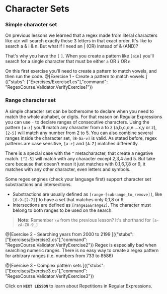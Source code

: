 # Character Sets

### Simple character set
On previous lessons we learned that a regex made from literal characters like `ain` will search exactly those 3 letters in that exact order.
It's like to search a & i & n. But what if I need an | (OR) instead of & (AND)?

That's why you have the `[` `]`. When you create a pattern like `[ain]` you'll search for a single character that must be either `a` OR `i` OR `n`

On this first exercise you'll need to create a pattern to match vowels, and then run the code.
@[Exercise 1 - Create a pattern to match vowels ]({"stubs": ["Exercises/Exercise1.cs"],"command": "RegexCourse.Validator.VerifyExercise1"})

### Range character set
A simple character set can be bothersome to declare when you need to match the whole alphabet, or digits.
For that reason on Regular Expressions you can use `-` to declare ranges of consecutive characters.
Using the pattern `[a-z]` you'll match any character from a to z (a,b,c,d,e....x,y or z), `[2-5]` will match any number from 2 to 5.
You can also combine several ranges inside the character set, `[B-Ga-v]` is valid.
As stated before, regex patterns are case sensitive, `[a-z]` and `[A-Z]` matches differently.

There is a special case with the `^` metacharacter, that create a negative match. `[^2-5]` will match with any character except 2,3,4 and 5. But take care because that doesn't mean it just matches with 0,1,6,7,8 or 9, it matches with any other character, even letters and symbols.

Some regex engines (check your language first) support character set substractions and intersections.
- Substractions are usually defined as `[range-[subrange_to_remove]]`, like `[0-9-[2-7]]` to have a set that matches only 0,1,8 or 9.
- Intersections are defined as `[range1&&range2]`. The character must belong to both ranges to be used on the search.

>**Note:** Remember `\w` from the previous lesson? It's shorthand for `[a-zA-Z0-9_]`

@[Exercise 2 - Searching years from 2000 to 2199 ]({"stubs": ["Exercises/Exercise2.cs"],"command": "RegexCourse.Validator.VerifyExercise2"})
Regex is especially bad when searching numeric ranges. There is no easy way to create a regex pattern for arbitrary ranges (i.e. numbers from 733 to 8586)

@[Exercise 3 - Complex pattern sets ]({"stubs": ["Exercises/Exercise3.cs"],"command": "RegexCourse.Validator.VerifyExercise3"})

Click on **`NEXT LESSON`** to learn about Repetitions in Regular Expressions.